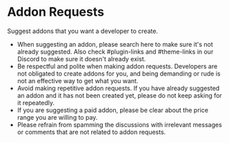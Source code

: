 # Addon Requests
Suggest addons that you want a developer to create.

 - When suggesting an addon, please search here to make sure it's not already suggested. Also check #plugin-links and #theme-links in our Discord to make sure it doesn't already exist.
 - Be respectful and polite when making addon requests. Developers are not obligated to create addons for you, and being demanding or rude is not an effective way to get what you want.
 - Avoid making repetitive addon requests. If you have already suggested an addon and it has not been created yet, please do not keep asking for it repeatedly.
 - If you are suggesting a paid addon, please be clear about the price range you are willing to pay.
 - Please refrain from spamming the discussions with irrelevant messages or comments that are not related to addon requests.

